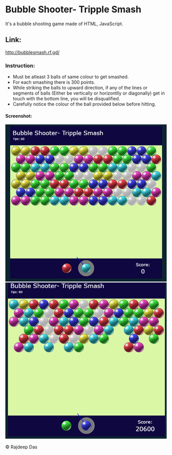 # Bubble Shooter- Tripple Smash
It's a bubble shooting game made of HTML, JavaScript.

## Link:

http://bubblesmash.rf.gd/

### Instruction:

- Must be atleast 3 balls of same colour to get smashed.
- For each smashing there is 300 points.
- While striking the balls to upward direction, if any of the lines or segments of balls (Either be vertically or horizontlly or diagonally)  get in touch with the bottom line, you will be disqualified.
- Carefully notice the colour of the ball provided below before hitting. 
 
#### Screenshot:

<img src="https://github.com/Rajspeaks/Bubble-Shooter/blob/main/screenshot.png">
<img src="https://github.com/Rajspeaks/Bubble-Shooter/blob/main/screenshot2.png">



&copy; Rajdeep Das
